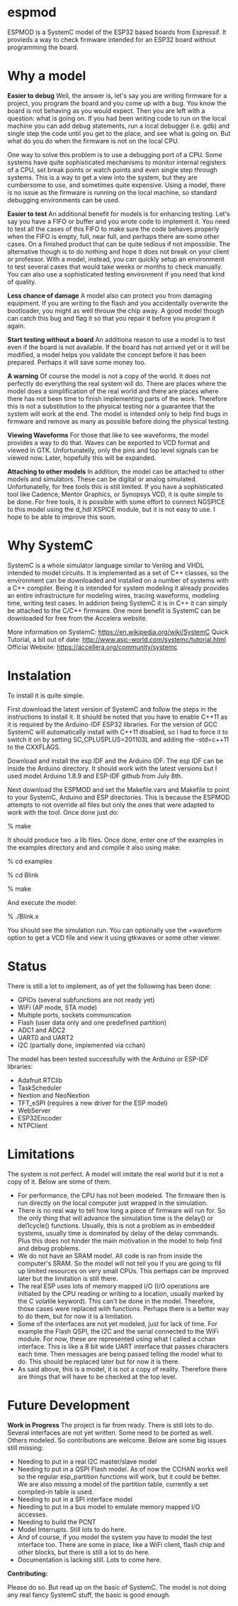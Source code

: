 # espmod

ESPMOD is a SystemC model of the ESP32 based boards from Espressif. It provieds
a way to check firmware intended for an ESP32 board without programming the
board.

# Why a model

**Easier to debug**
Well, the answer is, let's say you are writing firmware for a project, you
program the board and you come up with a bug. You know the board is not behaving
as you would expect. Then you are left with a question: what is going on.
If you had been writing code to run on the local machine you can add debug
statements, run a local debugger (i.e. gdb) and single step the code until you
get to the place, and see what is going on. But what do you do when the
firmware is not on the local CPU.

One way to solve this problem is to use a debugging port of a CPU. Some systems
have quite sophisticated mechanisms to monitor internal registers of a CPU,
set break points or watch points and even single step through systems. This
is a way to get a view into the system, but they are cumbersome to use, and
sometimes quite expensive. Using a model, there is no issue as the firmware
is running on the local machine, so standard debugging environments can be
used.

**Easier to test**
An additional benefit for models is for enhancing testing. Let's say you have
a FIFO or buffer and you wrote code to implement it. You need to test all the
cases of this FIFO to make sure the code behaves properly when the FIFO is
empty, full, near full, and perhaps there are some other cases. On a finished
product that can be quite tedious if not impossible. The alternative though is
to do nothing and hope it does not break on your client or professor. With
a model, instead, you can quickly setup an environment to test several cases
that would take weeks or months to check manually. You can also use a
sophisticated testing environment if you need that kind of quality.

**Less chance of damage**
A model also can protect you from damaging equipment. If you are writing to
the flash and you accidentally overwrite the bootloader, you might as well
throuw the chip away. A good model though can catch this bug and flag it so
that you repair it before you program it again.

**Start testing without a board**
An additiona reason to use a model is to test even if the board is not
available. If the board has not arrived yet or it will be modified, a model
helps you validate the concept before it has been prepared. Perhaps it will
save some money too.

**A warning**
Of course the model is not a copy of the world. It does not perfectly do
everything the real system will do. There are places where the model does
a simplification of the real world and there are places where there has not
been time to finish implementing parts of the work. Therefore this is not
a substitution to the physical testing nor a guarantee that the system will
work at the end. The model is intended only to help find bugs in firmware
and remove as many as possible before doing the physical testing.

**Viewing Waveforms**
For those that like to see waveforms, the model provides a way to do that.
Waves can be exported to VCD format and viewed in GTK. Unfortunatelly, only
the pins and top level signals can be viewed now. Later, hopefully this will
be expanded.

**Attaching to other models**
In addition, the model can be attached to other models and simulators.
These can be digital or analog simulated. Unfortunatelly, for free tools this
is still limited. If you have a sophisticated tool like Cadence, Mentor
Graphics, or Synopsys VCD, it is quite simple to be done. For free tools, it
is possible with some effort to connect NGSPICE to this model using the d_hdl
XSPICE module, but it is not easy to use. I hope to be able to improve this
soon.

# Why SystemC

SystemC is a whole simulator language similar to Verilog and VHDL intended to
model circuits. It is implemented as a set of C++ classes, so the environment
can be downloaded and installed on a number of systems with a C++ compiler.
Being it is intended for system modeling it already provides an entire
infrastructure for modeling wires, tracing waveforms, modeling time, writing
test cases. In addirion being SystemC it is in C++ it can simply be attached
to the C/C++ firmware. One more benefit is SystemC can be downloaded for free
from the Accelera website.

More information on SystemC: https://en.wikipedia.org/wiki/SystemC
Quick Tutorial, a bit out of date: http://www.asic-world.com/systemc/tutorial.html
Official Website: https://accellera.org/community/systemc

# Instalation

To install it is quite simple.

First download the latest version of SystemC and follow the steps in the
instructions to install it. It should be noted that you have to enable C++11
as it is required by the Arduino-IDF ESP32 libraries. For the version of GCC
SystemC will automatically install with C++11 disabled, so I had to force it
to switch it on by setting SC_CPLUSPLUS=201103L and adding the -std=c++11
to the CXXFLAGS.

Download and install the esp IDF and the Arduino IDF. The esp IDF can be inside
the Arduino directory. It should work with the latest versions but I used
model Arduino 1.8.9 and ESP-IDF github from July 8th.

Next download the ESPMOD and set the Makefile.vars and Makefile to point to
your SystemC, Arduino and ESP directories. This is because the ESPMOD attempts
to not override all files but only the ones that were adapted to work with the
tool. Once done just do:

 % make

It should produce two .a lib files. Once done, enter one of the examples
in the examples directory and and compile it also using make:

 % cd examples

 % cd Blink

 % make

And execute the model:

 % ./Blink.x

You should see the simulation run. You can optionally use the +waveform option
to get a VCD file and view it using gtkwaves or some other viewer.

# Status

There is still a lot to implement, as of yet the following has been done:

* GPIOs (several subfunctions are not ready yet)
* WiFi (AP mode, STA mode)
* Multiple ports, sockets communication
* Flash (user data only and one predefined partition)
* ADC1 and ADC2
* UART0 and UART2
* I2C (partially done, implemented via cchan)

The model has been tested successfully with the Arduino or ESP-IDF libraries:

* Adafruit RTClib
* TaskScheduler
* Nextion and NeoNextion
* TFT_eSPI (requires a new driver for the ESP model)
* WebServer
* ESP32Encoder
* NTPClient

# Limitations

The system is not perfect. A model will imitate the real world but it is not
a copy of it. Below are some of them.

 * For performance, the CPU has not been modeled. The firmware then is run
   directly on the local computer just wrapped in the simulation.
 * There is no real way to tell how long a piece of firmware will run for.
   So the only thing that will advance the simulation time is the delay()
   or del1cycle() functions.
   Usually, this is not a problem as in embedded systems, usually time is
   dominated by delay of the delay commands. Plus this does not hinder the
   main motivation in the model to help find and debug problems.
 * We do not have an SRAM model. All code is ran from inside the computer's
   SRAM. So the model will not tell you if you are going to fill up limited
   resources on very small CPUs. This perhaps can be improved later but the
   limitation is still there.
 * The real ESP uses lots of memory mapped I/O (I/O operations are initiated
   by the CPU reading or writing to a location, usually marked by the C
   volatile keyword). This can't be done in the model. Therefore, those cases
   were replaced with functions. Perhaps there is a better way to do them, but
   for now it is a limitation.
 * Some of the interfaces are not yet modeled, just for lack of time. For
   example the Flash QSPI, the I2C and the serial connected to the WiFi
   module. For now, these are represented using what I called a cchan
   interface. This is like a 8 bit wide UART interface that passes characters
   each time. Then messages are being passed telling the model what to do.
   This should be replaced later but for now it is there.
 * As said above, this is a model, it is not a copy of reality. Therefore there
   are things that will have to be checked at the top level.

# Future Development

**Work in Progress**
The project is far from ready. There is still lots to do. Several interfaces are
not yet written. Some need to be ported as well. Others modeled. So
contributions are welcome. Below are some big issues still missing:

 * Needing to put in a real I2C master/slave model
 * Needing to put in a QSPI Flash model. As of now the CCHAN works well so the
   regular esp_partition functions will work, but it could be better. We are
   also missing a model of the partition table, currently a set compiled-in
   table is used.
 * Needing to put in a SPI interface model
 * Needing to put in a bus model to emulate memory mapped I/O accesses.
 * Needing to build the PCNT
 * Model Interrupts. Still lots to do here.
 * And of course, if you model the system you have to model the test interface
     too. There are some in place, like a WiFi client, flash chip and other
     blocks, but there is still a lot to do here.
 * Documentation is lacking still. Lots to come here.

**Contributing:**

Please do so. But read up on the basic of SystemC. The model is not doing
any real fancy SystemC stuff, the basic is good enough.
